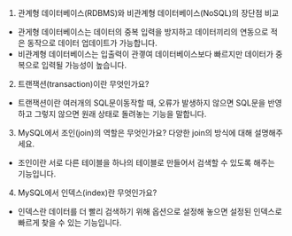 1. 관계형 데이터베이스(RDBMS)와 비관계형 데이터베이스(NoSQL)의 장단점 비교

- 관게형 데이터베이스는 데이터의 중복 입력을 방지하고 데이터끼리의 연동으로 적은 동작으로 데이터 업데이트가 가능합니다.
- 비관계형 데이터베이스는 입출력이 관곟여 데이터베이스보다 빠르지만 데이터가 중복으로 입력될 가능성이 높습니다.

2. 트랜잭션(transaction)이란 무엇인가요?

- 트랜잭션이란 여러개의 SQL문이동작할 때, 오류가 발생하지 않으면 SQL문을 반영하고 그렇지 않으면 원래 상태로 돌려놓는 기능을 말합니다.

3. MySQL에서 조인(join)의 역할은 무엇인가요? 다양한 join의 방식에 대해 설명해주세요.

- 조인이란 서로 다른 테이블을 하나의 테이블로 만들어서 검색할 수 있도록 해주는 기능입니다. 

4. MySQL에서 인덱스(index)란 무엇인가요?

- 인덱스란 데이터를 더 빨리 검색하기 위해 옵션으로 설정해 놓으면 설정된 인덱스로 빠르게 찾을 수 있는 기능입니다.
